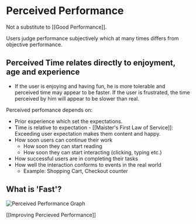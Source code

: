 # Perceived Performance

Not a substitute to [[Good Performance]].

Users judge performance subjectively which at many times differs from objective performance.

## Perceived Time relates directly to enjoyment, age and experience
  
- If the user is enjoying and having fun, he is more tolerable and perceived time may appear to be faster. If the user is frustrated, the time perceived by him will appear to be slower than real.

Perceived perfomance depends on:

- Prior experience which set the expectations.
- Time is relative to expectation - [[Maister's First Law of Service]]: Exceeding user expectation makes them content and happy.
- How soon users can continue their work
  - How soon they can start reading
  - How soon they can start interacting (clicking, typing etc.)
- How successful users are in completing their tasks
- How well the interaction conforms to events in the real world
  - Example: Shopping Cart, Checkout counter

## What is 'Fast'?

![Perceived Performance Graph](library/attachments/2022-07-27-15-49-16.png)

[[Improving Percieved Performance]]
